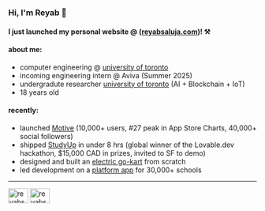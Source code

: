 ### Hi, I'm Reyab 👋

#### I just launched my personal website @ ([reyabsaluja.com](https://www.reyabsaluja.com/))! ⚒️

#### about me:

- computer engineering @ [university of toronto](https://www.utoronto.ca/)
- incoming engineering intern @ Aviva (Summer 2025)
- undergradute researcher [university of toronto](https://www.utoronto.ca/) (AI + Blockchain + IoT)
- 18 years old

#### recently:

- launched [Motive](https://themotiveapp.ca/) (10,000+ users, #27 peak in App Store Charts, 40,000+ social followers)
- shipped [StudyUp]() in under 8 hrs (global winner of the Lovable.dev hackathon, $15,000 CAD in prizes, invited to SF to demo)
- designed and built an [electric go-kart](https://reyabsaluja0.wixsite.com/my-site) from scratch
- led development on a [platform app](https://promplanner.app/) for 30,000+ schools

---------------

<p align="left">
<a href="https://twitter.com/reyabsaluja" target="blank"><img align="center" src="https://raw.githubusercontent.com/rahuldkjain/github-profile-readme-generator/master/src/images/icons/Social/twitter.svg" alt="reyabsaluja" height="30" width="40" /></a>
<a href="https://linkedin.com/in/reyab-saluja" target="blank"><img align="center" src="https://raw.githubusercontent.com/rahuldkjain/github-profile-readme-generator/master/src/images/icons/Social/linked-in-alt.svg" alt="reyabsaluja" height="30" width="40" /></a>
</p>
